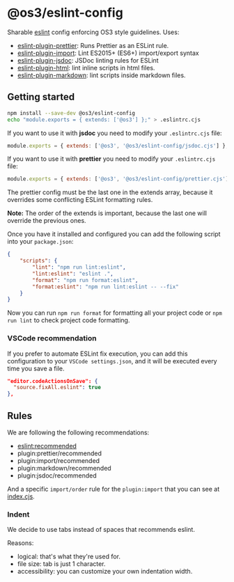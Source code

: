 # @os3/eslint-config

Sharable [eslint](https://eslint.org/) config enforcing OS3 style guidelines. Uses:

- [eslint-plugin-prettier](https://www.npmjs.com/package/eslint-plugin-prettier): Runs Prettier as an ESLint rule.
- [eslint-plugin-import](https://www.npmjs.com/package/eslint-plugin-import): Lint ES2015+ (ES6+) import/export syntax
- [eslint-plugin-jsdoc](https://www.npmjs.com/package/eslint-plugin-jsdoc): JSDoc linting rules for ESLint
- [eslint-plugin-html](https://www.npmjs.com/package/eslint-plugin-html): lint inline scripts in html files.
- [eslint-plugin-markdown](https://www.npmjs.com/package/eslint-plugin-markdown): lint scripts inside markdown files.

## Getting started

```bash
npm install --save-dev @os3/eslint-config
echo "module.exports = { extends: ['@os3'] };" > .eslintrc.cjs
```

If you want to use it with **jsdoc** you need to modify your `.eslintrc.cjs` file:

```js
module.exports = { extends: ['@os3', '@os3/eslint-config/jsdoc.cjs'] };
```

If you want to use it with **prettier** you need to modify your `.eslintrc.cjs` file:

```js
module.exports = { extends: ['@os3', '@os3/eslint-config/prettier.cjs'] };
```

The prettier config must be the last one in the extends array, because it overrides some conflicting ESLint formatting rules.

**Note:** The order of the extends is important, because the last one will override the previous ones.

Once you have it installed and configured you can add the following script into your `package.json`:

```json
{
	"scripts": {
		"lint": "npm run lint:eslint",
		"lint:eslint": "eslint .",
		"format": "npm run format:eslint",
		"format:eslint": "npm run lint:eslint -- --fix"
	}
}
```

Now you can run `npm run format` for formatting all your project code or `npm run lint` to check project code formatting.

### VSCode recommendation

If you prefer to automate ESLint fix execution, you can add this configuration to your `VSCode settings.json`, and it will be executed every time you save a file.

```json
"editor.codeActionsOnSave": {
  "source.fixAll.eslint": true
},
```

## Rules

We are following the following recommendations:

- [eslint:recommended](https://eslint.org/docs/latest/rules/)
- plugin:prettier/recommended
- plugin:import/recommended
- plugin:markdown/recommended
- plugin:jsdoc/recommended

And a specific `import/order` rule for the `plugin:import` that you can see at [index.cjs](index.cjs).

### Indent

We decide to use tabs instead of spaces that recommends eslint.

Reasons:

- logical: that's what they're used for.
- file size: tab is just 1 character.
- accessibility: you can customize your own indentation width.
